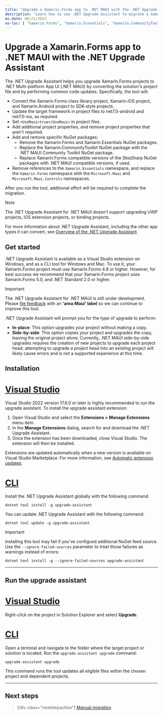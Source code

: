 ```yaml
---
title: "Upgrade a Xamarin.Forms app to .NET MAUI with the .NET Upgrade Assistant"
description: "Learn how to use .NET Upgrade Assistant to migrate a Xamarin.Forms app to .NET MAUI."
ms.date: 08/21/2023
no-loc: [ "Xamarin.Forms", "Xamarin.Essentials", "Xamarin.CommunityToolkit", ".NET MAUI Community Toolkit", "SkiaSharp", "Xamarin.Forms.Maps", "Microsoft.Maui", "Microsoft.Maui.Controls", "net7.0-android", "net7.0-ios" ]
---
```


# Upgrade a Xamarin.Forms app to .NET MAUI with the .NET Upgrade Assistant

The .NET Upgrade Assistant helps you upgrade Xamarin.Forms projects to .NET Multi-platform App UI (.NET MAUI) by converting the solution's project file and by performing common code updates. Specifically, the tool will:

- Convert the Xamarin.Forms class library project, Xamarin.iOS project, and Xamarin.Android project to SDK-style projects.
- Update the target framework in project files to net7.0-android and net7.0-ios, as required.
- Set `<UseMaui>true</UseMaui>` in project files.
- Add additional project properties, and remove project properties that aren't required.
- Add and remove specific NuGet packages:
  - Remove the Xamarin.Forms and Xamarin.Essentials NuGet packages.
  - Replace the Xamarin.CommunityToolkit NuGet package with the .NET MAUI Community Toolkit NuGet package.
  - Replace Xamarin.Forms compatible versions of the SkiaSharp NuGet packages with .NET MAUI compatible versions, if used.
- Remove references to the `Xamarin.Essentials` namespace, and replace the `Xamarin.Forms` namespace with the `Microsoft.Maui` and `Microsoft.Maui.Controls` namespaces.

After you run the tool, additional effort will be required to complete the migration.

> [!NOTE]
> The .NET Upgrade Assistant for .NET MAUI doesn't support upgrading UWP projects, iOS extension projects, or binding projects.

For more information about .NET Upgrade Assistant, including the other app types it can convert, see [Overview of the .NET Upgrade Assistant](/dotnet/core/porting/upgrade-assistant-overview).

## Get started

.NET Upgrade Assistant is available as a Visual Studio extension on Windows, and as a CLI tool for Windows and Mac. To use it, your Xamarin.Forms project must use Xamarin.Forms 4.8 or higher. However, for best success we recommend that your Xamarin.Forms project uses Xamarin.Forms 5.0, and .NET Standard 2.0 or higher.

> [!IMPORTANT]
> The .NET Upgrade Assistant for .NET MAUI is still under development. Please [file feedback](https://github.com/dotnet/upgrade-assistant/issues/new?assignees=&labels=&projects=&template=20_bug_report.md) with an **'area:Maui' label** so we can continue to improve this tool.

.NET Upgrade Assistant will prompt you for the type of upgrade to perform:

- **In-place**: This option upgrades your project without making a copy.
- **Side-by-side**: This option copies your project and upgrades the copy, leaving the original project alone. Currently, .NET MAUI side-by-side upgrades requires the creation of new projects to upgrade each project head; attempting to upgrade a project head into an existing project will likely cause errors and is not a supported experience at this time.

## Installation

<!-- markdownlint-disable MD025 -->
# [Visual Studio](#tab/vswin)
<!-- markdownlint-enable MD025 -->

Visual Studio 2022 version 17.6.0 or later is highly recommended to run the upgrade assistant. To install the upgrade assistant extension:

1. Open Visual Studio and select the **Extensions > Manage Extensions** menu item.
1. In the **Manage Extensions** dialog, search for and download the .NET Upgrade Assistant.
1. Once the extension has been downloaded, close Visual Studio. The extension will then be installed.

Extensions are updated automatically when a new version is available on Visual Studio Marketplace. For more information, see [Automatic extension updates](/visualstudio/ide/finding-and-using-visual-studio-extensions#automatic-extension-updates).

<!-- markdownlint-disable MD025 -->
# [CLI](#tab/cli)
<!-- markdownlint-enable MD025 -->

Install the .NET Upgrade Assistant globally with the following command:

```dotnetcli
dotnet tool install -g upgrade-assistant
```

You can update .NET Upgrade Assistant with the following command:

```dotnetcli
dotnet tool update -g upgrade-assistant
```

> [!IMPORTANT]
> Installing this tool may fail if you've configued additional NuGet feed source. Use the `--ignore-failed-sources` parameter to treat those failures as warnings instead of errors:
>
> ```dotnetcli
> dotnet tool install -g --ignore-failed-sources upgrade-assistant
> ```

---

## Run the upgrade assistant

<!-- markdownlint-disable MD025 -->
# [Visual Studio](#tab/vswin)
<!-- markdownlint-enable MD025 -->

Right-click on the project in Solution Explorer and select **Upgrade**.

<!-- markdownlint-disable MD025 -->
# [CLI](#tab/cli)
<!-- markdownlint-enable MD025 -->

Open a terminal and navigate to the folder where the target project or solution is located. Run the `upgrade-assistant upgrade` command:

```dotnetcli
upgrade-assistant upgrade
```

This command runs the tool updates all eligible files within the chosen project and dependent projects.

<!-- .NET Upgrade Assistant backs up your solution, but we recommend using source control. If you're using source control, you can add the `--skip-backup` parameter to bypass the backup and speed up the upgrade process. -->

---

## Next steps

> [!div class="nextstepaction"]
> [Manual migration](forms-projects.md#namespace-changes)
